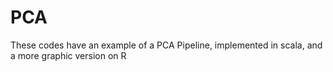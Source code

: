 # PCA

These codes have an example of a PCA Pipeline, implemented in scala, and a more graphic version on R
